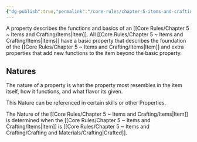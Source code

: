 ```yaml
---
{"dg-publish":true,"permalink":"/core-rules/chapter-5-items-and-crafting/properties/"}
---
```


A property describes the functions and basics of an [[Core Rules/Chapter 5 ~ Items and Crafting/Items\|Item]]. All [[Core Rules/Chapter 5 ~ Items and Crafting/Items\|Items]] have a basic property that describes the foundation of the [[Core Rules/Chapter 5 ~ Items and Crafting/Items\|Item]] and extra properties that add new functions to the item beyond the basic property.

## Natures
The nature of a property is what the property most resembles in the item itself, how it functions, and what flavor its given.

This Nature can be referenced in certain skills or other Properties.

The Nature of the [[Core Rules/Chapter 5 ~ Items and Crafting/Items\|Item]] is determined when the [[Core Rules/Chapter 5 ~ Items and Crafting/Items\|Item]] is [[Core Rules/Chapter 5 ~ Items and Crafting/Crafting and Materials/Crafting\|Crafted]].
